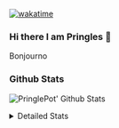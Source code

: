 [![wakatime](https://wakatime.com/badge/user/abd317df-612e-44b4-8787-15db7b574b2f.svg)](https://wakatime.com/@abd317df-612e-44b4-8787-15db7b574b2f)
### Hi there I am Pringles 👋

Bonjourno

### Github Stats
![PringlePot' Github Stats](https://github-readme-stats.vercel.app/api?username=PringlePot&show_icons=true&theme=dark&count_private=true)

<details>
  <summary>Detailed Stats</summary>
    
<!--START_SECTION:waka-->
![Code Time](http://img.shields.io/badge/Code%20Time-396%20hrs%2020%20mins-blue)

![Profile Views](http://img.shields.io/badge/Profile%20Views-3-blue)

![Lines of code](https://img.shields.io/badge/From%20Hello%20World%20I%27ve%20Written-110%20Thousand%20lines%20of%20code-blue)

**🐱 My GitHub Data** 

> 🏆 36 Contributions in the Year 2022
 > 
> 📦 90.6 kB Used in GitHub's Storage 
 > 
> 💼 Opted to Hire
 > 
> 📜 9 Public Repositories 
 > 
> 🔑 11 Private Repositories  
 > 
**I'm an Early 🐤** 

```text
🌞 Morning    122 commits    ████░░░░░░░░░░░░░░░░░░░░░   18.15% 
🌆 Daytime    274 commits    ██████████░░░░░░░░░░░░░░░   40.77% 
🌃 Evening    276 commits    ██████████░░░░░░░░░░░░░░░   41.07% 
🌙 Night      0 commits      ░░░░░░░░░░░░░░░░░░░░░░░░░   0.0%

```
📅 **I'm Most Productive on Sunday** 

```text
Monday       132 commits    █████░░░░░░░░░░░░░░░░░░░░   19.64% 
Tuesday      62 commits     ██░░░░░░░░░░░░░░░░░░░░░░░   9.23% 
Wednesday    70 commits     ██░░░░░░░░░░░░░░░░░░░░░░░   10.42% 
Thursday     94 commits     ███░░░░░░░░░░░░░░░░░░░░░░   13.99% 
Friday       45 commits     █░░░░░░░░░░░░░░░░░░░░░░░░   6.7% 
Saturday     121 commits    ████░░░░░░░░░░░░░░░░░░░░░   18.01% 
Sunday       148 commits    █████░░░░░░░░░░░░░░░░░░░░   22.02%

```


📊 **This Week I Spent My Time On** 

```text
⌚︎ Time Zone: Europe/Amsterdam

💬 Programming Languages: 
TypeScript               3 hrs 41 mins       ███████████░░░░░░░░░░░░░░   47.17% 
Go                       3 hrs 8 mins        ██████████░░░░░░░░░░░░░░░   40.16% 
CSS                      56 mins             ███░░░░░░░░░░░░░░░░░░░░░░   12.1% 
JavaScript               1 min               ░░░░░░░░░░░░░░░░░░░░░░░░░   0.41% 
go.mod                   0 secs              ░░░░░░░░░░░░░░░░░░░░░░░░░   0.08%

🔥 Editors: 
WebStorm                 4 hrs 39 mins       ███████████████░░░░░░░░░░   59.68% 
GoLand                   3 hrs 9 mins        ██████████░░░░░░░░░░░░░░░   40.32%

🐱‍💻 Projects: 
Frontend                 4 hrs 39 mins       ███████████████░░░░░░░░░░   59.68% 
Backend                  2 hrs 58 mins       █████████░░░░░░░░░░░░░░░░   38.12% 
gofiber-bug              9 mins              ░░░░░░░░░░░░░░░░░░░░░░░░░   2.13% 
Unknown Project          0 secs              ░░░░░░░░░░░░░░░░░░░░░░░░░   0.07%

💻 Operating System: 
Windows                  7 hrs 49 mins       █████████████████████████   100.0%

```

**I Mostly Code in Java** 

```text
Java                     7 repos             ███████████░░░░░░░░░░░░░░   43.75% 
JavaScript               2 repos             ███░░░░░░░░░░░░░░░░░░░░░░   12.5% 
TypeScript               2 repos             ███░░░░░░░░░░░░░░░░░░░░░░   12.5% 
Python                   1 repo              █░░░░░░░░░░░░░░░░░░░░░░░░   6.25% 
Kotlin                   1 repo              █░░░░░░░░░░░░░░░░░░░░░░░░   6.25%

```


**Timeline**

![Chart not found](https://raw.githubusercontent.com/PringlePot/PringlePot/main/charts/bar_graph.png) 


 Last Updated on 09/02/2022 00:53:45 UTC
<!--END_SECTION:waka-->

</details>
